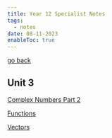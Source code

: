 ```yaml
---
title: Year 12 Specialist Notes
tags:
  - notes
date: 08-11-2023
enableToc: true
---
```


[go back](Subjects.md)

## Unit 3

[Complex Numbers Part 2](12Specialist/ComplexNumbers.md)

[Functions](12Specialist/Functions.md)

[Vectors](12Specialist/Vectors.md)

